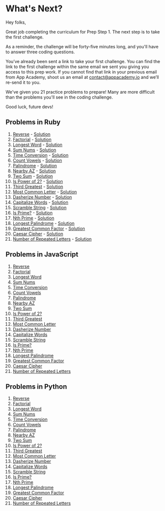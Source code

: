 # What's Next?

Hey folks,

Great job completing the curriculum for Prep Step 1. The next step is to take
the first challenge.

As a reminder, the challenge will be forty-five minutes long, and you'll have
to answer three coding questions.

You’ve already been sent a link to take your first challenge. You can find the
link to the first challenge within the same email we sent you giving you access
to this prep work. If you cannot find that link in your previous email from App
Academy, shoot us an email at contact@appacademy.io and we’ll re-send it to you.

We've given you 21 practice problems to prepare! Many are more difficult than
the problems you'll see in the coding challenge.

Good luck, future devs!

## Problems in Ruby
<ol>
<li><a href="https://repl.it/Br5n/0">Reverse</a> - <a href="https://repl.it/Br8F/0">Solution</a></li>
<li><a href="https://repl.it/Br5o/0">Factorial</a> - <a href="https://repl.it/Br8G/0">Solution</a></li>
<li><a href="https://repl.it/Br7E/0">Longest Word</a> - <a href="https://repl.it/Br8J/0">Solution</a></li>
<li><a href="https://repl.it/Br7J/0">Sum Nums</a> - <a href="https://repl.it/Br8P/0">Solution</a></li>
<li><a href="https://repl.it/Br7M/0">Time Conversion</a> - <a href="https://repl.it/Br8Q/0">Solution</a></li>
<li><a href="https://repl.it/Br7N/0">Count Vowels</a> - <a href="https://repl.it/Br8S/0">Solution</a></li>
<li><a href="https://repl.it/Br7Q/0">Palindrome</a> - <a href="https://repl.it/Br8T/0">Solution</a></li>
<li><a href="https://repl.it/Br7R/0">Nearby AZ</a> - <a href="https://repl.it/Br8U/0">Solution</a></li>
<li><a href="https://repl.it/Br7V/0">Two Sum</a> - <a href="https://repl.it/Br8X/0">Solution</a></li>
<li><a href="https://repl.it/Br7W/0">Is Power of 2?</a> - <a href="https://repl.it/Br8Y/0">Solution</a></li>
<li><a href="https://repl.it/Br7X/0">Third Greatest</a> - <a href="https://repl.it/Br8Z/0">Solution</a></li>
<li><a href="https://repl.it/Br7Y/0">Most Common Letter</a> - <a href="https://repl.it/Br81/34">Solution</a></li>
<li><a href="https://repl.it/Br72/0">Dasherize Number</a> - <a href="https://repl.it/Br87/0">Solution</a></li>
<li><a href="https://repl.it/Br7v/0">Capitalize Words</a> - <a href="https://repl.it/Br8a/0">Solution</a></li>
<li><a href="https://repl.it/Br7w/0">Scramble String</a> - <a href="https://repl.it/Br8b/0">Solution</a></li>
<li><a href="https://repl.it/Br7y/0">Is Prime?</a> - <a href="https://repl.it/Br8d/0">Solution</a></li>
<li><a href="https://repl.it/BrHy/0">Nth Prime</a> - <a href="https://repl.it/BrIR/0">Solution</a></li>
<li><a href="https://repl.it/BrIB/2">Longest Palindrome</a> - <a href="https://repl.it/BrIS/0">Solution</a></li>
<li><a href="https://repl.it/BrIF/0">Greatest Common Factor</a> - <a href="https://repl.it/BrIU/0">Solution</a></li>
<li><a href="https://repl.it/BrIH/1">Caesar Cipher</a> - <a href="https://repl.it/BrIX/0">Solution</a></li>
<li><a href="https://repl.it/BrIJ/0">Number of Repeated Letters</a> - <a href="https://repl.it/BrIY/0">Solution</a></li>
</ol>

## Problems in JavaScript
<ol>
<li><a href="https://repl.it/HaJU">Reverse</a></li>
<li><a href="https://repl.it/HaJO">Factorial</a></li>
<li><a href="https://repl.it/H7HZ/1">Longest Word</a></li>
<li><a href="https://repl.it/HaIs">Sum Nums</a></li>
<li><a href="https://repl.it/HaJg">Time Conversion</a></li>
<li><a href="https://repl.it/HaK8/1">Count Vowels</a></li>
<li><a href="https://repl.it/HaKw/2">Palindrome</a></li>
<li><a href="https://repl.it/HaLe/0">Nearby AZ</a></li>
<li><a href="https://repl.it/HaLr/1">Two Sum</a></li>
<li><a href="https://repl.it/HaMG/1">Is Power of 2?</a></li>
<li><a href="https://repl.it/HaMP/0">Third Greatest</a></li>
<li><a href="https://repl.it/HaNP/1">Most Common Letter</a></li>
<li><a href="https://repl.it/HaRO">Dasherize Number</a></li>
<li><a href="https://repl.it/HaRR">Capitalize Words</a></li>
<li><a href="https://repl.it/HaRY/0">Scramble String</a></li>
<li><a href="https://repl.it/HaUv/0">Is Prime?</a></li>
<li><a href="https://repl.it/HaVH/2">Nth Prime</a></li>
<li><a href="https://repl.it/HaVW/1">Longest Palindrome</a></li>
<li><a href="https://repl.it/HaV5/0">Greatest Common Factor</a></li>
<li><a href="https://repl.it/HaVg">Caesar Cipher</a></li>
<li><a href="https://repl.it/HaVv/1">Number of Repeated Letters</a></li>
</ol>

## Problems in Python
<ol>
<li><a href="https://repl.it/HaWg/5">Reverse</a></li>
<li><a href="https://repl.it/HaX6/1">Factorial</a></li>
<li><a href="https://repl.it/HaXb/2">Longest Word</a></li>
<li><a href="https://repl.it/HaXf/1">Sum Nums</a></li>
<li><a href="https://repl.it/HaXn/1">Time Conversion</a></li>
<li><a href="https://repl.it/HaXs/1">Count Vowels</a></li>
<li><a href="https://repl.it/HaYH/1">Palindrome</a></li>
<li><a href="https://repl.it/HaYN/1">Nearby AZ</a></li>
<li><a href="https://repl.it/HaYT/1">Two Sum</a></li>
<li><a href="https://repl.it/HaY9/2">Is Power of 2?</a></li>
<li><a href="https://repl.it/HaYh/2">Third Greatest</a></li>
<li><a href="https://repl.it/HaYn/2">Most Common Letter</a></li>
<li><a href="https://repl.it/HaYs/1">Dasherize Number</a></li>
<li><a href="https://repl.it/HaZK/1">Capitalize Words</a></li>
<li><a href="https://repl.it/HaZP/1">Scramble String</a></li>
<li><a href="https://repl.it/HaZW/2">Is Prime?</a></li>
<li><a href="https://repl.it/HaZ8/0">Nth Prime</a></li>
<li><a href="https://repl.it/Ha0t">Longest Palindrome</a></li>
<li><a href="https://repl.it/Ha1H/0">Greatest Common Factor</a></li>
<li><a href="https://repl.it/Ha1N/0">Caesar Cipher</a></li>
<li><a href="https://repl.it/Ha1U/0">Number of Repeated Letters</a></li>
</ol>
